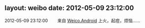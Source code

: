 layout: weibo
date: 2012-05-09 23:12:00
---
2012-05-09 23:12:00  &nbsp;&nbsp;&nbsp;&nbsp;&nbsp;&nbsp; 来自 <a href="http://app.weibo.com/t/feed/l4RWD" rel="nofollow">Weico.Android</a>
上火，起痘，烦恼…… ​​​
